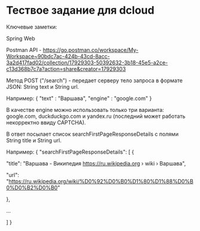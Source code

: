 # Тествое задание для dcloud

Ключевые заметки:

Spring Web

Postman API - https://go.postman.co/workspace/My-Workspace~90bdc7ac-424b-43cd-8acc-3a2d417fad02/collection/17929303-50392632-3b18-45e5-a2ce-c13d368b7c7a?action=share&creator=17929303

Метод POST ("/search") - передает серверу тело запроса в формате JSON: String text и String url.

Например:
{
"text" : "Варшава",
"engine" : "google.com"
}

В качестве engine можно использовать только три варианта: google.com, duckduckgo.com и yandex.ru (последний может работать некорректно ввиду CAPTCHA).

В ответ посылает список searchFirstPageResponseDetails с полями String title и String url.

Например:
{
"searchFirstPageResponseDetails": 
[
{

"title": "Варшава - Википедия https://ru.wikipedia.org › wiki › Варшава",

"url": "https://ru.wikipedia.org/wiki/%D0%92%D0%B0%D1%80%D1%88%D0%B0%D0%B2%D0%B0"

},

...

]
}
